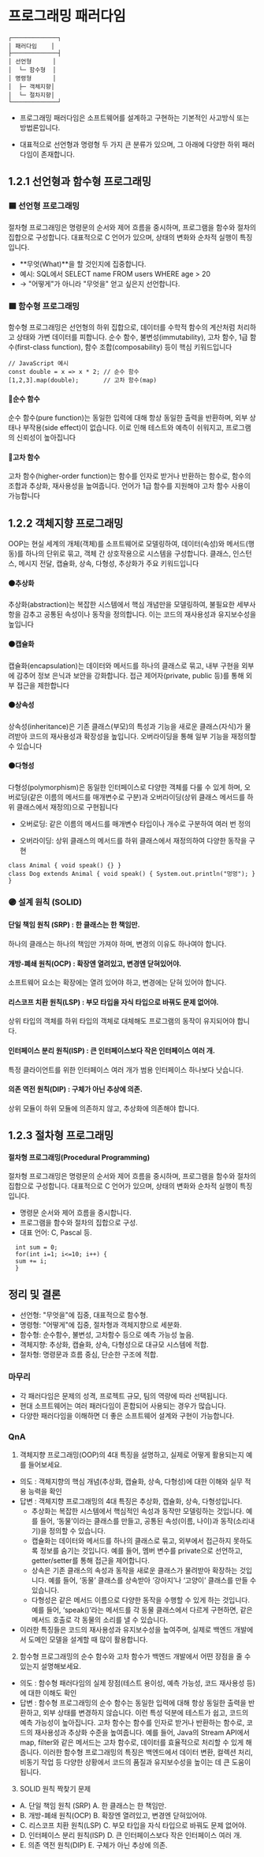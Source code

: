 # 프로그래밍 패러다임
```
┌─────────────┐ 
│ 패러다임    │
├─────────────┤
│ 선언형      │
│  └─ 함수형  │
│ 명령형      │
│  ├─ 객체지향│
│  └─ 절차지향│
└─────────────┘
```
- 프로그래밍 패러다임은 소프트웨어를 설계하고 구현하는 기본적인 사고방식 또는 방법론입니다.

- 대표적으로 선언형과 명령형 두 가지 큰 분류가 있으며, 그 아래에 다양한 하위 패러다임이 존재합니다.
## 1.2.1 선언형과 함수형 프로그래밍
### 🟦 선언형 프로그래밍
절차형 프로그래밍은 명령문의 순서와 제어 흐름을 중시하며, 프로그램을 함수와 절차의 집합으로 구성합니다. 대표적으로 C 언어가 있으며, 상태의 변화와 순차적 실행이 특징입니다.
- **무엇(What)**을 할 것인지에 집중합니다.
- 예시: SQL에서 SELECT name FROM users WHERE age > 20
- → "어떻게"가 아니라 "무엇을" 얻고 싶은지 선언합니다.
### 🟩 함수형 프로그래밍
함수형 프로그래밍은 선언형의 하위 집합으로, 데이터를 수학적 함수의 계산처럼 처리하고 상태와 가변 데이터를 피합니다. 순수 함수, 불변성(immutability), 고차 함수, 1급 함수(first-class function), 함수 조합(composability) 등이 핵심 키워드입니다
```
// JavaScript 예시
const double = x => x * 2; // 순수 함수
[1,2,3].map(double);       // 고차 함수(map)
```
#### 🔹순수 함수
순수 함수(pure function)는 동일한 입력에 대해 항상 동일한 출력을 반환하며, 외부 상태나 부작용(side effect)이 없습니다. 이로 인해 테스트와 예측이 쉬워지고, 프로그램의 신뢰성이 높아집니다
#### 🔹고차 함수
고차 함수(higher-order function)는 함수를 인자로 받거나 반환하는 함수로, 함수의 조합과 추상화, 재사용성을 높여줍니다. 언어가 1급 함수를 지원해야 고차 함수 사용이 가능합니다

## 1.2.2 객체지향 프로그래밍
OOP는 현실 세계의 개체(객체)를 소프트웨어로 모델링하여, 데이터(속성)와 메서드(행동)를 하나의 단위로 묶고, 객체 간 상호작용으로 시스템을 구성합니다. 클래스, 인스턴스, 메시지 전달, 캡슐화, 상속, 다형성, 추상화가 주요 키워드입니다
#### 🟠추상화
추상화(abstraction)는 복잡한 시스템에서 핵심 개념만을 모델링하여, 불필요한 세부사항을 감추고 공통된 속성이나 동작을 정의합니다. 이는 코드의 재사용성과 유지보수성을 높입니다
#### 🟠캡슐화
캡슐화(encapsulation)는 데이터와 메서드를 하나의 클래스로 묶고, 내부 구현을 외부에 감추어 정보 은닉과 보안을 강화합니다. 접근 제어자(private, public 등)를 통해 외부 접근을 제한합니다
#### 🟠상속성
상속성(inheritance)은 기존 클래스(부모)의 특성과 기능을 새로운 클래스(자식)가 물려받아 코드의 재사용성과 확장성을 높입니다. 오버라이딩을 통해 일부 기능을 재정의할 수 있습니다
#### 🟠다형성
다형성(polymorphism)은 동일한 인터페이스로 다양한 객체를 다룰 수 있게 하며, 오버로딩(같은 이름의 메서드를 매개변수로 구분)과 오버라이딩(상위 클래스 메서드를 하위 클래스에서 재정의)으로 구현됩니다

- 오버로딩: 같은 이름의 메서드를 매개변수 타입이나 개수로 구분하여 여러 번 정의

- 오버라이딩: 상위 클래스의 메서드를 하위 클래스에서 재정의하여 다양한 동작을 구현

```
class Animal { void speak() {} }
class Dog extends Animal { void speak() { System.out.println("멍멍"); } }
```
### 🟣 설계 원칙 (SOLID)
#### 단일 책임 원칙 (SRP) : 한 클래스는 한 책임만.
하나의 클래스는 하나의 책임만 가져야 하며, 변경의 이유도 하나여야 합니다.
#### 개방-폐쇄 원칙(OCP) : 확장엔 열려있고, 변경엔 닫혀있어야.
소프트웨어 요소는 확장에는 열려 있어야 하고, 변경에는 닫혀 있어야 합니다.
#### 리스코프 치환 원칙(LSP) : 부모 타입을 자식 타입으로 바꿔도 문제 없어야.
상위 타입의 객체를 하위 타입의 객체로 대체해도 프로그램의 동작이 유지되어야 합니다.
#### 인터페이스 분리 원칙(ISP) : 큰 인터페이스보다 작은 인터페이스 여러 개.
특정 클라이언트를 위한 인터페이스 여러 개가 범용 인터페이스 하나보다 낫습니다.
#### 의존 역전 원칙(DIP) : 구체가 아닌 추상에 의존.
상위 모듈이 하위 모듈에 의존하지 않고, 추상화에 의존해야 합니다.

## 1.2.3 절차형 프로그래밍

#### 절차형 프로그래밍(Procedural Programming)
절차형 프로그래밍은 명령문의 순서와 제어 흐름을 중시하며, 프로그램을 함수와 절차의 집합으로 구성합니다. 대표적으로 C 언어가 있으며, 상태의 변화와 순차적 실행이 특징입니다.
- 명령문 순서와 제어 흐름을 중시합니다.
- 프로그램을 함수와 절차의 집합으로 구성.
- 대표 언어: C, Pascal 등.
```
  int sum = 0;
  for(int i=1; i<=10; i++) {
  sum += i;
  }
```  
## 정리 및 결론
- 선언형: "무엇을"에 집중, 대표적으로 함수형.
- 명령형: "어떻게"에 집중, 절차형과 객체지향으로 세분화.
- 함수형: 순수함수, 불변성, 고차함수 등으로 예측 가능성 높음.
- 객체지향: 추상화, 캡슐화, 상속, 다형성으로 대규모 시스템에 적합.
- 절차형: 명령문과 흐름 중심, 단순한 구조에 적합.

### 마무리
- 각 패러다임은 문제의 성격, 프로젝트 규모, 팀의 역량에 따라 선택됩니다.
- 현대 소프트웨어는 여러 패러다임이 혼합되어 사용되는 경우가 많습니다.
- 다양한 패러다임을 이해하면 더 좋은 소프트웨어 설계와 구현이 가능합니다.

### QnA
1. 객체지향 프로그래밍(OOP)의 4대 특징을 설명하고, 실제로 어떻게 활용되는지 예를 들어보세요.
- 의도 : 객체지향의 핵심 개념(추상화, 캡슐화, 상속, 다형성)에 대한 이해와 실무 적용 능력을 확인
- 답변 : 객체지향 프로그래밍의 4대 특징은 추상화, 캡슐화, 상속, 다형성입니다.
    - 추상화는 복잡한 시스템에서 핵심적인 속성과 동작만 모델링하는 것입니다. 예를 들어, ‘동물’이라는 클래스를 만들고, 공통된 속성(이름, 나이)과 동작(소리내기)을 정의할 수 있습니다.
    - 캡슐화는 데이터와 메서드를 하나의 클래스로 묶고, 외부에서 접근하지 못하도록 정보를 숨기는 것입니다. 예를 들어, 멤버 변수를 private으로 선언하고, getter/setter를 통해 접근을 제어합니다.
    - 상속은 기존 클래스의 속성과 동작을 새로운 클래스가 물려받아 확장하는 것입니다. 예를 들어, ‘동물’ 클래스를 상속받아 ‘강아지’나 ‘고양이’ 클래스를 만들 수 있습니다.
    - 다형성은 같은 메서드 이름으로 다양한 동작을 수행할 수 있게 하는 것입니다. 예를 들어, ‘speak()’라는 메서드를 각 동물 클래스에서 다르게 구현하면, 같은 메서드 호출로 각 동물의 소리를 낼 수 있습니다.
- 이러한 특징들은 코드의 재사용성과 유지보수성을 높여주며, 실제로 백엔드 개발에서 도메인 모델을 설계할 때 많이 활용합니다.
2. 함수형 프로그래밍의 순수 함수와 고차 함수가 백엔드 개발에서 어떤 장점을 줄 수 있는지 설명해보세요.
- 의도 : 함수형 패러다임의 실제 장점(테스트 용이성, 예측 가능성, 코드 재사용성 등)에 대한 이해도 확인
- 답변 : 함수형 프로그래밍의 순수 함수는 동일한 입력에 대해 항상 동일한 출력을 반환하고, 외부 상태를 변경하지 않습니다. 이런 특성 덕분에 테스트가 쉽고, 코드의 예측 가능성이 높아집니다.
고차 함수는 함수를 인자로 받거나 반환하는 함수로, 코드의 재사용성과 추상화 수준을 높여줍니다. 예를 들어, Java의 Stream API에서 map, filter와 같은 메서드는 고차 함수로, 데이터를 효율적으로 처리할 수 있게 해줍니다.
이러한 함수형 프로그래밍의 특징은 백엔드에서 데이터 변환, 컬렉션 처리, 비동기 작업 등 다양한 상황에서 코드의 품질과 유지보수성을 높이는 데 큰 도움이 됩니다.
3. SOLID 원칙 짝찾기 문제 

- A. 단일 책임 원칙 (SRP)  A. 한 클래스는 한 책임만. 
- B. 개방-폐쇄 원칙(OCP) B. 확장엔 열려있고, 변경엔 닫혀있어야.
- C. 리스코프 치환 원칙(LSP) C. 부모 타입을 자식 타입으로 바꿔도 문제 없어야.
- D. 인터페이스 분리 원칙(ISP) D. 큰 인터페이스보다 작은 인터페이스 여러 개.
- E. 의존 역전 원칙(DIP) E. 구체가 아닌 추상에 의존.
